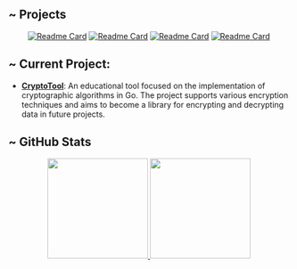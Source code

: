 
## ~ Projects

<div align="center">
    

[![Readme Card](https://github-readme-stats.vercel.app/api/pin/?username=felipemacedo1&repo=dev-cloud-challenge&theme=dark&bg_color=0D1117&hide_border=false)](https://github.com/felipemacedo1/dev-cloud-challenge)
[![Readme Card](https://github-readme-stats.vercel.app/api/pin/?username=felipemacedo1&repo=spring-gamestore&theme=dark&bg_color=0D1117&hide_border=false)](https://github.com/felipemacedo1/spring-gamestore)
[![Readme Card](https://github-readme-stats.vercel.app/api/pin/?username=felipemacedo1&repo=spring-bookstore-management&theme=dark&bg_color=0D1117&hide_border=false)](https://github.com/felipemacedo1/spring-bookstore-management)
[![Readme Card](https://github-readme-stats.vercel.app/api/pin/?username=felipemacedo1&repo=js-wallet-generator&theme=dark&bg_color=0D1117&hide_border=false)](https://github.com/felipemacedo1/js-wallet-generator)

</div>


## ~ Current Project:
- **[CryptoTool](https://github.com/shem-org/CryptoTool)**: An educational tool focused on the implementation of cryptographic algorithms in Go. The project supports various encryption techniques and aims to become a library for encrypting and decrypting data in future projects.

<!--
### Some Projects:
- **[CryptoTool](https://github.com/shem-org/CryptoTool)**: An educational cryptography tool where I'm learning about encryption algorithms such as AES and RSA. It’s also designed to be used as a library for other Go projects.
- **[go-antifraud-ms](https://github.com/felipemacedo1/go-antifraud-ms)**: A microservice for detecting fraudulent transactions, which I’ve been building to explore real-time data processing.
- **[transaction-consumer-ms](https://github.com/felipemacedo1/transaction-consumer-ms)**: A part of a microservices system focused on transaction processing, which has helped me understand better how microservices communicate.
- **[bash-go-project-structure](https://github.com/felipemacedo1/bash-go-project-structure)**: A simple bash script to automate setting up Go project structures, something I made to help me and others speed up project setup.
- **[spring-bookstore-management](https://github.com/felipemacedo1/spring-bookstore-management)**: A Spring Boot project to manage a bookstore, where I’ve applied a lot of the knowledge I gained during the bootcamp.

I'm still early in my journey, but I’m eager to keep learning, especially in areas like **cloud computing** and **distributed systems**. Feel free to check out my projects and get in touch if you'd like to chat or collaborate!
-->
## ~ GitHub Stats

<div align="center">
    <a href="https://github.com/felipemacedo1" title="GitHub Stats">
      <img height="180em" src="https://github-readme-stats.vercel.app/api?username=felipemacedo1&theme=dark&bg_color=0D1117&show_icons=true"/>
    </a>
    <a href="https://github.com/felipemacedo1" title="Top Languages">
      <img height="180em" src="https://github-readme-stats.vercel.app/api/top-langs/?username=felipemacedo1&hide=html,css&theme=dark&bg_color=0D1117&layout=compact"/>
    </a>  
</div>

<!--
<div align="right">

[![Linkedin](https://img.shields.io/badge/-Felipe_Macedo-blue?style=flat&logo=Linkedin&logoColor=white&link=https://www.linkedin.com/in/felipemacedo1/)](https://www.linkedin.com/in/felipemacedo1/)
[![GitHub](https://img.shields.io/github/followers/felipemacedo1?label=follow&style=social)](https://github.com/felipemacedo1)

</div>
-->
<!--
<img src="https://github.com/felipemacedo1/felipemacedo1/blob/imagens/banner_cinza_azulado_com_borda%20.gif?raw=true" alt="Banner Felipe Github" style="border-radius: 8px; box-shadow: 0 0 10px rgba(0, 0, 0, 0.2);">
## ~ About Me
<div align="right">

[![Linkedin](https://img.shields.io/badge/-Felipe_Macedo-blue?style=flat&logo=Linkedin&logoColor=white&link=https://www.linkedin.com/in/felipemacedo1/)](https://www.linkedin.com/in/felipemacedo1/)
[![GitHub](https://img.shields.io/github/followers/felipemacedo1?label=follow&style=social)](https://github.com/felipemacedo1)

</div>

Back-End Developer with experience in Go, Java, and Spring Boot, specializing in building scalable and efficient backend systems. I am highly skilled in Cloud Computing environments, including AWS and Docker, and have a strong interest in Cryptography and Blockchain technologies.

I am passionate about developing disruptive solutions that leverage innovative technologies, and I enjoy working with modern tools and methodologies such as CI/CD and Agile practices. Throughout my career, I have worked on projects involving financial systems and anti-fraud platforms, where performance, security, and scalability were key challenges.

Always eager to learn and improve, I am continuously expanding my knowledge, particularly in the areas of cloud and distributed systems.




## ~ GitHub Stats

<div align="center">
    <a href="https://github.com/felipemacedo1" title="GitHub Stats">
      <img height="180em" src="https://github-readme-stats.vercel.app/api?username=felipemacedo1&theme=dark&bg_color=0D1117&show_icons=true"/>
    </a>
    <a href="https://github.com/felipemacedo1" title="Top Languages">
      <img height="180em" src="https://github-readme-stats.vercel.app/api/top-langs/?username=felipemacedo1&hide=html,css&theme=dark&bg_color=0D1117&layout=compact"/>
    </a>  
</div>

####


-->
